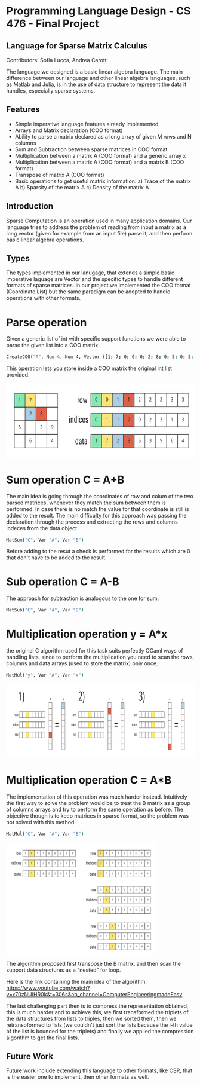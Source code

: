 # Programming Language Design - CS 476 - Final Project
## Language for Sparse Matrix Calculus


Contributors: Sofia Lucca, Andrea Carotti

The language we designed is a basic linear algebra language. The main difference between our language and other linear algebra languages, such as Matlab and Julia, is in the use of data structure to represent the data it handles, especially sparse systems.



## Features
- Simple imperative language features already implemented
- Arrays and Matrix declaration (COO format)
- Ability to parse a matrix declared as a long array of given M rows and N columns
- Sum and Subtraction between sparse matrices in COO format
- Multiplication between a matrix A (COO format) and a generic array x
- Multiplication between a matrix A (COO format) and a matrix B (COO format)
- Transpose of matrix A (COO format)
- Basic operations to get useful matrix information:
    a) Trace of the matrix A
    b) Sparsity of the matrix A
    c) Density of the matrix A

## Introduction
Sparse Computation is an operation used in many application domains. Our language tries to address the problem of reading from input a matrix as a long vector (given for example from an input file) parse it, and then perform basic linear algebra operations.

## Types
The types implemented in our lanugage, that extends a simple basic imperative laguage are Vector and the specific types to handle different formats of sparse matrices. In our project we implemented the COO format (Coordinate List) but the same paradigm can be adopted to handle operations with other formats.

# Parse operation
Given a generic list of int with specific support functions we were able to parse the given list into a COO matrix.
```sh
CreateCOO("A", Num 4, Num 4, Vector ([1; 7; 0; 0; 0; 2; 8; 0; 5; 0; 3; 9; 0; 6; 0; 4]))
```
This operation lets you store inside a COO matrix the original int list provided.

<img src="img/coo_format.png" width="600" height="200" />


# Sum operation C = A+B
The main idea is going through the coordinates of row and colum of the two parsed matrices, whenever they match the sum between them is performed. In case there is no match the value for that coordinate is still is added to the result. 
The main difficulty for this approach was passing the declaration through the process and extracting the rows and columns indeces from the data object.
```sh
MatSum("C", Var "A", Var "B")
```
Before adding to the resut a check is performed for the results which are 0 that don't have to be added to the result.

# Sub operation C = A-B
The approach for subtraction is analogous to the one for sum.
```sh
MatSub("C", Var "A", Var "B")
```

# Multiplication operation y = A*x
the original C algorithm used for this task suits perfectly OCaml ways of handling lists, since to perform the multiplication you need to scan the rows, columns and data arrays (used to store the matrix) only once.
```sh
MatMul("y", Var "A", Var "x")
```

<img src="img/matrix_vector_mul.png" width="1000" height="200" />


# Multiplication operation C = A*B
The implementation of this operation was much harder instead. Intuitively the first way to solve the problem would be to treat the B matrix as a group of columns arrays and try to perform the same operation as before. The objective though is to keep matrices in sparse format, so the problem was not solved with this method.

```sh
MatMul("C", Var "A", Var "B")
```

<img src="img/matrix_matrix_mul.png" width="400" height="300" />



The algorithm proposed first transpose the B matrix, and then scan the support data structures as a "nested" for loop.

Here is the link containing the main idea of the algorithm: https://www.youtube.com/watch?v=x70zNUIHR0k&t=306s&ab_channel=ComputerEngineeringmadeEasy

The last challenging part then is to compress the representation obtained, this is much harder and to achieve this, we first transformed the triplets of the data structures from lists to triples, then we sorted them, then we retransoformed to lists (we couldn't just sort the lists because the i-th value of the list is bounded for the triplets) and finally we applied the compression algorithm to get the final lists.


## Future Work

Future work include extending this language to other formats, like CSR, that is the easier one to implement, then other formats as well.